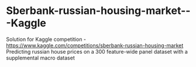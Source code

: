 # Sberbank-russian-housing-market---Kaggle
Solution for Kaggle competition - https://www.kaggle.com/competitions/sberbank-russian-housing-market
Predicting russian house prices on a 300 feature-wide panel dataset with a supplemental macro dataset
